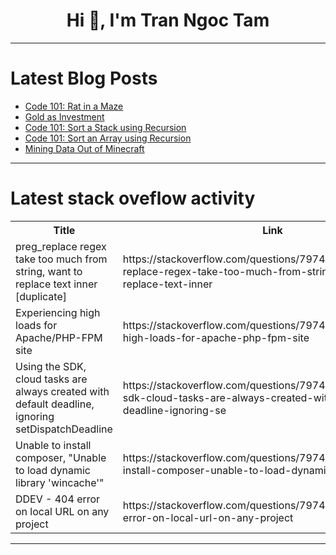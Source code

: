 <h1 align="center">Hi 👋, I'm Tran Ngoc Tam</h1>

---

# Latest Blog Posts 
<!-- BLOG-POST-LIST:START -->
- [Code 101: Rat in a Maze](https://dev.to/garvit_khamesra/code-101-rat-in-a-maze-9j)
- [Gold as Investment](https://dev.to/madgan95/gold-as-investment-17ba)
- [Code 101: Sort a Stack using Recursion](https://dev.to/garvit_khamesra/code-101-sort-a-stack-using-recursion-157p)
- [Code 101: Sort an Array using Recursion](https://dev.to/garvit_khamesra/code-101-sort-an-array-using-recursion-3i79)
- [Mining Data Out of Minecraft](https://dev.to/mateusriff/mining-data-out-of-minecraft-541f)
<!-- BLOG-POST-LIST:END -->

---

# Latest stack oveflow activity
<table>
  <tr><th>Title</th><th>Link</th></tr>
  <!-- STACKOVERFLOW:START --><tr><td>preg_replace regex take too much from string, want to replace text inner [duplicate]</td><td>https://stackoverflow.com/questions/79747389/preg-replace-regex-take-too-much-from-string-want-to-replace-text-inner</td></tr><tr><td>Experiencing high loads for Apache/PHP-FPM site</td><td>https://stackoverflow.com/questions/79747383/experiencing-high-loads-for-apache-php-fpm-site</td></tr><tr><td>Using the SDK, cloud tasks are always created with default deadline, ignoring setDispatchDeadline</td><td>https://stackoverflow.com/questions/79746978/using-the-sdk-cloud-tasks-are-always-created-with-default-deadline-ignoring-se</td></tr><tr><td>Unable to install composer, &quot;Unable to load dynamic library &#39;wincache&#39;&quot;</td><td>https://stackoverflow.com/questions/79746953/unable-to-install-composer-unable-to-load-dynamic-library-wincache</td></tr><tr><td>DDEV - 404 error on local URL on any project</td><td>https://stackoverflow.com/questions/79746868/ddev-404-error-on-local-url-on-any-project</td></tr><!-- STACKOVERFLOW:END -->
</table>

---


